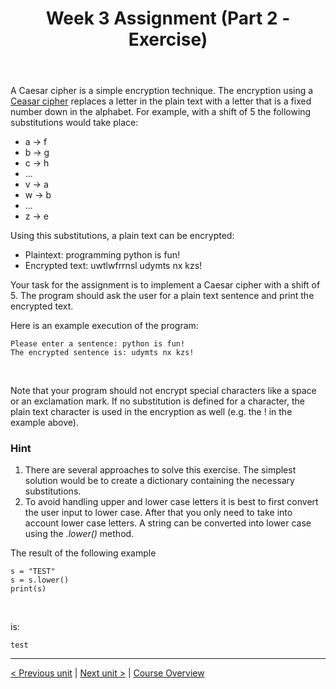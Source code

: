 ﻿---
title: "Week 3 Assignment (Part 2 - Exercise)"
language: "en"
published: true
tags: ["FH Aachen", "Thesis"]
---

A Caesar cipher is a simple encryption technique. The encryption using a [Ceasar cipher](https://en.wikipedia.org/wiki/Caesar_cipher) replaces a letter in the plain text with a letter that is a fixed number down in the alphabet. For example, with a shift of 5 the following substitutions would take place:

+ a → f
+ b → g
+ c → h
+ ...
+ v → a
+ w → b
+ ...
+ z → e

Using this substitutions, a plain text can be encrypted:

+ Plaintext: programming python is fun!
+ Encrypted text: uwtlwfrrnsl udymts nx kzs!

Your task for the assignment is to implement a Caesar cipher with a shift of 5. The program should ask the user for a plain text sentence and print the encrypted text.

Here is an example execution of the program:

```
Please enter a sentence: python is fun!
The encrypted sentence is: udymts nx kzs!
```

<br>

Note that your program should not encrypt special characters like a space or an exclamation mark. If no substitution is defined for a character, the plain text character is used in the encryption as well (e.g. the ! in the example above).

### Hint

1. There are several approaches to solve this exercise. The simplest solution would be to create a dictionary containing the necessary substitutions.
1. To avoid handling upper and lower case letters it is best to first convert the user input to lower case. After that you only need to take into account lower case letters. A string can be converted into lower case using the *.lower()* method.

The result of the following example

```
s = "TEST"
s = s.lower()
print(s)
```

<br>

is:

```
test
```

---

[< Previous unit](/teaching/python-mooc/week3_assignment_questions) | [Next unit >](/teaching/python-mooc/week3_assignment_exercise_solution) |
[Course Overview](/teaching/python-mooc)